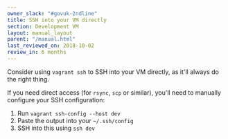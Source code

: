 ```yaml
---
owner_slack: "#govuk-2ndline"
title: SSH into your VM directly
section: Development VM
layout: manual_layout
parent: "/manual.html"
last_reviewed_on: 2018-10-02
review_in: 6 months
---
```


Consider using `vagrant ssh` to SSH into your VM directly, as it'll always do
the right thing.

If you need direct access (for `rsync`, `scp` or similar), you'll need to
manually configure your SSH configuration:

1. Run `vagrant ssh-config --host dev`
2. Paste the output into your `~/.ssh/config`
3. SSH into this using `ssh dev`
